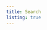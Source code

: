 ```yaml
---
title: Search
listing: true
---
```


<!-- markdownlint-disable no-inline-html -->
<!-- <SearchWidget/> -->
